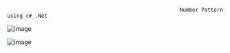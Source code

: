                                                             Number Pattern using c# .Net

  ![image](https://github.com/shardapatil/ASP.Net_Examples/assets/53011896/3a9c61b3-85fa-4acc-aa79-c6b3635df890)

  ![image](https://github.com/shardapatil/ASP.Net_Examples/assets/53011896/f1ae345a-9f38-4497-bb9b-228e83af3a64)

